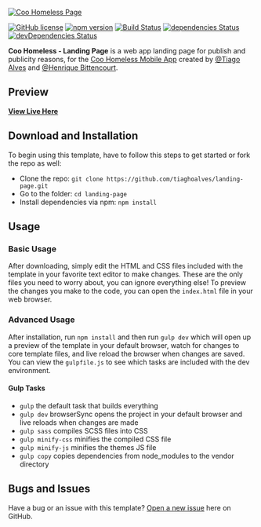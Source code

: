 [![Coo Homeless Page](http://coohomeless.me/landing-page/img/logotipo.png)](http://coohomeless.me/landing-page/)
 
[![GitHub license](https://img.shields.io/badge/license-MIT-blue.svg)](https://raw.githubusercontent.com/BlackrockDigital/startbootstrap-new-age/master/LICENSE)
[![npm version](https://img.shields.io/npm/v/startbootstrap-new-age.svg)](https://www.npmjs.com/package/startbootstrap-new-age)
[![Build Status](https://travis-ci.org/BlackrockDigital/startbootstrap-new-age.svg?branch=master)](https://travis-ci.org/BlackrockDigital/startbootstrap-new-age)
[![dependencies Status](https://david-dm.org/BlackrockDigital/startbootstrap-new-age/status.svg)](https://david-dm.org/BlackrockDigital/startbootstrap-new-age)
[![devDependencies Status](https://david-dm.org/BlackrockDigital/startbootstrap-new-age/dev-status.svg)](https://david-dm.org/BlackrockDigital/startbootstrap-new-age?type=dev)
 
**Coo Homeless - Landing Page** is a web app landing page for publish and publicity reasons, for the [Coo Homeless Mobile App](https://github.com/tiaghoalves/coo-homeless) created by [@Tiago Alves](https://github.com/tiaghoalves) and [@Henrique Bittencourt](https://github.com/henriquebitencourt).
 
## Preview

**[View Live Here](http://coohomeless.me/landing-page/)**
 
## Download and Installation
 
To begin using this template, have to follow this steps to get started or fork the repo as well:
* Clone the repo: `git clone https://github.com/tiaghoalves/landing-page.git`
* Go to the folder: `cd landing-page`
* Install dependencies via npm: `npm install`
 
## Usage
 
### Basic Usage
 
After downloading, simply edit the HTML and CSS files included with the template in your favorite text editor to make changes. These are the only files you need to worry about, you can ignore everything else! To preview the changes you make to the code, you can open the `index.html` file in your web browser.
 
### Advanced Usage
 
After installation, run `npm install` and then run `gulp dev` which will open up a preview of the template in your default browser, watch for changes to core template files, and live reload the browser when changes are saved. You can view the `gulpfile.js` to see which tasks are included with the dev environment.
 
#### Gulp Tasks
 
- `gulp` the default task that builds everything
- `gulp dev` browserSync opens the project in your default browser and live reloads when changes are made
- `gulp sass` compiles SCSS files into CSS
- `gulp minify-css` minifies the compiled CSS file
- `gulp minify-js` minifies the themes JS file
- `gulp copy` copies dependencies from node_modules to the vendor directory

## Bugs and Issues

Have a bug or an issue with this template? [Open a new issue](https://github.com/tiaghoalves/landing-page/issues) here on GitHub.
 
